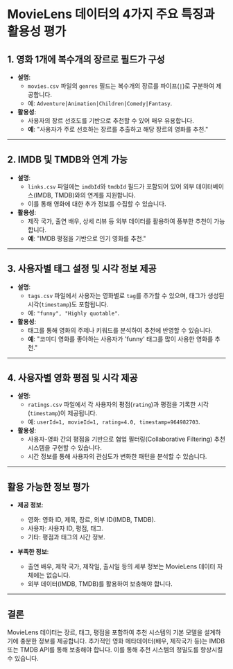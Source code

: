 # MovieLens 데이터의 4가지 주요 특징과 활용성 평가

## 1. 영화 1개에 복수개의 장르로 필드가 구성
- **설명**: 
  - `movies.csv` 파일의 `genres` 필드는 복수개의 장르를 파이프(`|`)로 구분하여 제공합니다.
  - 예: `Adventure|Animation|Children|Comedy|Fantasy`.
- **활용성**: 
  - 사용자의 장르 선호도를 기반으로 추천할 수 있어 매우 유용합니다.
  - **예**: "사용자가 주로 선호하는 장르를 추출하고 해당 장르의 영화를 추천."

---

## 2. IMDB 및 TMDB와 연계 가능
- **설명**: 
  - `links.csv` 파일에는 `imdbId`와 `tmdbId` 필드가 포함되어 있어 외부 데이터베이스(IMDB, TMDB)와의 연계를 지원합니다.
  - 이를 통해 영화에 대한 추가 정보를 수집할 수 있습니다.
- **활용성**: 
  - 제작 국가, 출연 배우, 상세 리뷰 등 외부 데이터를 활용하여 풍부한 추천이 가능합니다.
  - **예**: "IMDB 평점을 기반으로 인기 영화를 추천."

---

## 3. 사용자별 태그 설정 및 시각 정보 제공
- **설명**: 
  - `tags.csv` 파일에서 사용자는 영화별로 `tag`를 추가할 수 있으며, 태그가 생성된 시각(`timestamp`)도 포함됩니다.
  - 예: `"funny", "Highly quotable"`.
- **활용성**: 
  - 태그를 통해 영화의 주제나 키워드를 분석하여 추천에 반영할 수 있습니다.
  - **예**: "코미디 영화를 좋아하는 사용자가 'funny' 태그를 많이 사용한 영화를 추천."

---

## 4. 사용자별 영화 평점 및 시각 제공
- **설명**: 
  - `ratings.csv` 파일에서 각 사용자의 평점(`rating`)과 평점을 기록한 시각(`timestamp`)이 제공됩니다.
  - 예: `userId=1, movieId=1, rating=4.0, timestamp=964982703`.
- **활용성**: 
  - 사용자-영화 간의 평점을 기반으로 협업 필터링(Collaborative Filtering) 추천 시스템을 구현할 수 있습니다.
  - 시간 정보를 통해 사용자의 관심도가 변화한 패턴을 분석할 수 있습니다.

---

## 활용 가능한 정보 평가
- **제공 정보**:
  - 영화: 영화 ID, 제목, 장르, 외부 ID(IMDB, TMDB).
  - 사용자: 사용자 ID, 평점, 태그.
  - 기타: 평점과 태그의 시간 정보.

- **부족한 정보**:
  - 출연 배우, 제작 국가, 제작일, 출시일 등의 세부 정보는 MovieLens 데이터 자체에는 없습니다.
  - 외부 데이터(IMDB, TMDB)를 활용하여 보충해야 합니다.

---

## 결론
MovieLens 데이터는 장르, 태그, 평점을 포함하여 추천 시스템의 기본 모델을 설계하기에 충분한 정보를 제공합니다. 추가적인 영화 메타데이터(배우, 제작국가 등)는 IMDB 또는 TMDB API를 통해 보충해야 합니다. 이를 통해 추천 시스템의 정밀도를 향상시킬 수 있습니다.